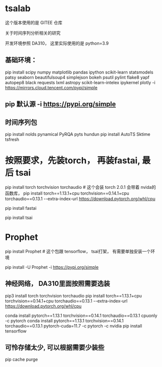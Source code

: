 # tsalab

这个版本使用的是 GITEE 仓库

关于时间序列分析相关的研究

开发环境参照 DA310， 这里实际使用的是 python=3.9

## 基础环境：

pip install scipy numpy matplotlib pandas  ipython scikit-learn statsmodels patsy seaborn beautifulsoup4 simplejson bokeh psutil  pylint flake8 yapf autopep8 black requests lxml astropy scikit-learn-intelex ipykernel plotly -i https://mirrors.cloud.tencent.com/pypi/simple


## pip 默认源  -i https://pypi.org/simple


## 时间序列包
 pip install nolds pynamical PyRQA pyts hundun
 pip install  AutoTS Sktime tsfresh 
 
# 按照要求，先装torch， 再装fastai, 最后 tsai

pip install torch torchvision torchaudio # 这个会装 torch 2.0.1 会带着 nvida的函数库，
pip install torch==1.13.1+cpu torchvision==0.14.1+cpu torchaudio==0.13.1 --extra-index-url https://download.pytorch.org/whl/cpu

pip install fastai

pip install tsai 

# Prophet

pip install Prophet # 这个包跟 tensorflow， tsai打架， 有需要单独安装一个环境

pip install -U Prophet -i https://pypi.org/simple

 ## 神经网络， DA310里面按照需要选装

 pip3 install torch torchvision torchaudio
 pip install torch==1.13.1+cpu torchvision==0.14.1+cpu torchaudio==0.13.1 --extra-index-url https://download.pytorch.org/whl/cpu

conda install pytorch==1.13.1 torchvision==0.14.1 torchaudio==0.13.1 cpuonly -c pytorch
conda install pytorch==1.13.1 torchvision==0.14.1 torchaudio==0.13.1 pytorch-cuda=11.7 -c pytorch -c nvidia
pip install tensorflow 


## 可怜存储太少, 可以根据需要少装些
pip cache purge
